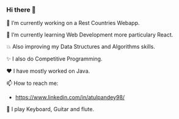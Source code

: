 ### Hi there 👋

 
🔭 I’m currently working on a Rest Countries Webapp.

🌱 I’m currently learning Web Development more particulary React.

:boom: Also improving my Data Structures and Algorithms skills.

:sparkles:  I also do Competitive Programming.
   
:heart:  I have mostly worked on Java.
  
📫 How to reach me: 
- https://www.linkedin.com/in/atulpandey98/

:musical_keyboard: I play Keyboard, Guitar and flute.
